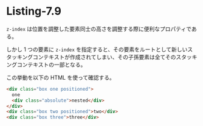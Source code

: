 # Listing-7.9

`z-index` は位置を調整した要素同士の高さを調整する際に便利なプロパティである。

しかし 1 つの要素に `z-index` を指定すると、その要素をルートとして新しいスタッキングコンテキストが作成されてしまい、その子孫要素は全てそのスタッキングコンテキストの一部となる。

この挙動を以下の HTML を使って確認する。

```html
<div class="box one positioned">
  one
  <div class="absolute">nested</div>
</div>
<div class="box two positioned">two</div>
<div class="box three">three</div>
```
